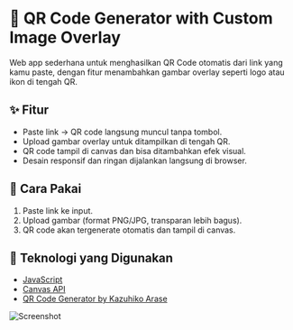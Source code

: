 # 🎯 QR Code Generator with Custom Image Overlay

Web app sederhana untuk menghasilkan QR Code otomatis dari link yang kamu paste, dengan fitur menambahkan gambar overlay seperti logo atau ikon di tengah QR.

## ✨ Fitur
- Paste link → QR code langsung muncul tanpa tombol.
- Upload gambar overlay untuk ditampilkan di tengah QR.
- QR code tampil di canvas dan bisa ditambahkan efek visual.
- Desain responsif dan ringan dijalankan langsung di browser.

## 🚀 Cara Pakai
1. Paste link ke input.
2. Upload gambar (format PNG/JPG, transparan lebih bagus).
3. QR code akan tergenerate otomatis dan tampil di canvas.

## 🔧 Teknologi yang Digunakan
- [JavaScript](https://developer.mozilla.org/en-US/docs/Web/JavaScript)
- [Canvas API](https://developer.mozilla.org/en-US/docs/Web/API/Canvas_API)
- [QR Code Generator by Kazuhiko Arase](https://github.com/kazuhikoarase/qrcode-generator)

![Screenshot](images/![Screenshot](images/screenshot.png)
)


